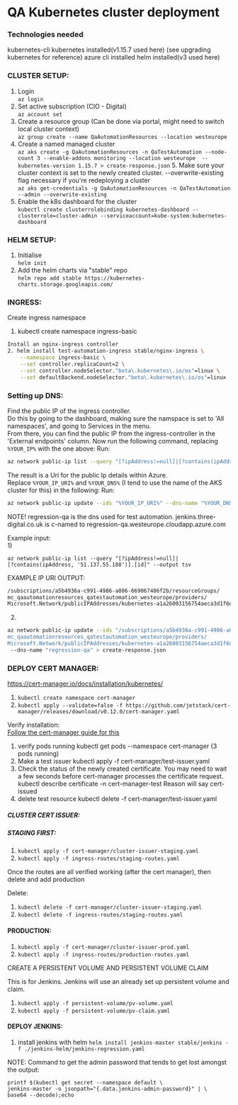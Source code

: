 # QA Kubernetes cluster deployment

### Technologies needed
kubernetes-cli
kubernetes installed(v1.15.7 used here) (see upgrading kubernetes for reference)
azure cli installed
helm installed(v3 used here)

### CLUSTER SETUP:
1. Login  
	`az login`
2. Set active subscription (CIO - Digital)  
	`az account set`  
3. Create a resource group (Can be done via portal, might need to switch local cluster context)  
	`az group create --name QaAutomationResources --location westeurope`
4. Create a named managed cluster  
	`az aks create -g QaAutomationResources -n QaTestAutomation --node-count 3 --enable-addons monitoring --location westeurope  --kubernetes-version 1.15.7 > create-response.json`
5. Make sure your cluster context is set to the newly created cluster. --overwrite-existing flag necessary if you're redeploying a cluster  
	`az aks get-credentials -g QaAutomationResources -n QaTestAutomation --admin --overwrite-existing`  
6. Enable the k8s dashboard for the cluster  
	`kubectl create clusterrolebinding kubernetes-dashboard --clusterrole=cluster-admin --serviceaccount=kube-system:kubernetes-dashboard`

### HELM SETUP:

1. Initialise  
	`helm init`
2. Add the helm charts via "stable" repo  
	`helm repo add stable https://kubernetes-charts.storage.googleapis.com/`

### INGRESS:

Create ingress namespace

1. kubectl create namespace ingress-basic

```bash
Install an nginx-ingress controller
2. helm install test-automation-ingress stable/nginx-ingress \
    --namespace ingress-basic \
    --set controller.replicaCount=2 \
    --set controller.nodeSelector."beta\.kubernetes\.io/os"=linux \
    --set defaultBackend.nodeSelector."beta\.kubernetes\.io/os"=linux
```


### Setting up DNS:

Find the public IP of the ingress controller.  
Do this by going to the dashboard, making sure the namspace is set to 'All namespaces', and going to Services in the menu.  
From there, you can find the public IP from the ingress-controller in the 'External endpoints' column.
Now run the following command, replacing `%YOUR_IP%` with the one above:
Run:

```bash
az network public-ip list --query "[?ipAddress!=null]|[?contains(ipAddress, '%YOUR_IP%')].[id]" --output tsv
```

The result is a Uri for the public Ip details within Azure.  
Replace `%YOUR_IP_URI%` and `%YOUR_DNS%` (I tend to use the name of the AKS cluster for this) in the following:
Run:

```bash
az network public-ip update --ids "%YOUR_IP_URI%" --dns-name "%YOUR_DNS%" > create-response.json
```

NOTE!
regression-qa is the dns used for test automation. jenkins.three-digital.co.uk is c-named to regression-qa.westeurope.cloudapp.azure.com

Example input:   
1)

```
az network public-ip list --query "[?ipAddress!=null]|
[?contains(ipAddress, '51.137.55.188')].[id]" --output tsv
```

EXAMPLE IP URI OUTPUT: 

```bash
/subscriptions/a5b4936a-c991-4986-a086-669067406f2b/resourceGroups/
mc_qaautomationresources_qatestautomation_westeurope/providers/
Microsoft.Network/publicIPAddresses/kubernetes-a1a26003156754aeca3d1f6d6fe879d0
```

2.

```bash
az network public-ip update --ids "/subscriptions/a5b4936a-c991-4986-a086-669067406f2b/resourceGroups/
mc_qaautomationresources_qatestautomation_westeurope/providers/
Microsoft.Network/publicIPAddresses/kubernetes-a1a26003156754aeca3d1f6d6fe879d0"
 --dns-name "regression-qa" > create-response.json
```

### DEPLOY CERT MANAGER:

https://cert-manager.io/docs/installation/kubernetes/

1. `kubectl create namespace cert-manager`
2. `kubectl apply --validate=false -f https://github.com/jetstack/cert-manager/releases/download/v0.12.0/cert-manager.yaml`

Verify installation:  
[Follow the cert-manager guide for this](https://cert-manager.io/docs/installation/kubernetes/#verifying-the-installation)

1. verify pods running
	kubectl get pods --namespace cert-manager 
	(3 pods running)
2. Make a test issuer
	kubectl apply -f cert-manager/test-issuer.yaml
3. Check the status of the newly created certificate. You may need to wait a few seconds before cert-manager processes the certificate request.
	kubectl describe certificate -n cert-manager-test
	Reason will say cert-issued
4. delete test resource
	kubectl delete -f cert-manager/test-issuer.yaml

##### CLUSTER CERT ISSUER:
##### STAGING FIRST:

1. `kubectl apply -f cert-manager/cluster-issuer-staging.yaml`
2. `kubectl apply -f ingress-routes/staging-routes.yaml`

Once the routes are all verified working (after the cert manager), then delete and add production

Delete:  

1. `kubectl delete -f cert-manager/cluster-issuer-staging.yaml`
2. `kubectl delete -f ingress-routes/staging-routes.yaml`

#### PRODUCTION:

1. `kubectl apply -f cert-manager/cluster-issuer-prod.yaml`
2. `kubectl apply -f ingress-routes/production-routes.yaml`

CREATE A PERSISTENT VOLUME AND PERSISTENT VOLUME CLAIM

This is for Jenkins. Jenkins will use an already set up persistent volume and claim.

1. `kubectl apply -f persistent-volume/pv-volume.yaml`
2. `kubectl apply -f persistent-volume/pv-claim.yaml`


#### DEPLOY JENKINS:

1. install jenkins with helm
	`helm install jenkins-master stable/jenkins -f ./jenkins-helm/jenkins-regression.yaml`

NOTE: Command to get the admin password that tends to get lost amongst the output:  
	
```
printf $(kubectl get secret --namespace default \
jenkins-master -o jsonpath="{.data.jenkins-admin-password}" | \
base64 --decode);echo
```
